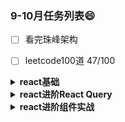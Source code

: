 ### 9-10月任务列表😄
- [ ] 看完珠峰架构
- [ ] leetcode100道  47/100


<details>
<summary><strong>react基础</strong></summary>
  
- [x] React & React Hook & React Router 基础入门实战视频教程 01 介绍

- [x] React & React Hook & React Router 基础入门实战视频教程 02 创建 React 项目并了解项目源码

- [x] React & React Hook & React Router 基础入门实战视频教程 03 组件与模板

- [x] React & React Hook & React Router 基础入门实战视频教程 04 模板上的动态值

- [x] React & React Hook & React Router 基础入门实战视频教程 05 多个组件

- [x] React & React Hook & React Router 基础入门实战视频教程 06 添加样式

- [x] React & React Hook & React Router 基础入门实战视频教程 07 事件

- [x] React & React Hook & React Router 基础入门实战视频教程 08 使用状态（useState hook）

- [x] React & React Hook & React Router 基础入门实战视频教程 09 浏览器插件调试工具 React Developer Tools

- [x] React & React Hook & React Router 基础入门实战视频教程 10 输出列表

- [x] React & React Hook & React Router 基础入门实战视频教程 11 Props & 重用组件

- [x] React & React Hook & React Router 基础入门实战视频教程 12 重用组件 & Props 参数默认值

- [x] React & React Hook & React Router 基础入门实战视频教程 13 函数作为参数 & 删除博客

- [x] React & React Hook & React Router 基础入门实战视频教程 14 useEffect Hook

- [x] React & React Hook & React Router 基础入门实战视频教程 15 useEffect Hook - 依赖 - 第二个参数

- [x] React & React Hook & React Router 基础入门实战视频教程 16 JSON Server

- [x] React & React Hook & React Router 基础入门实战视频教程 17 用 useEffect 发送请求

- [x] React & React Hook & React Router 基础入门实战视频教程 18 发送请求显示 Loading

- [x] React & React Hook & React Router 基础入门实战视频教程 19 详解发送请求错误处理

- [x] React & React Hook & React Router 基础入门实战视频教程 20 创建自定义的 Hook

- [x] React & React Hook & React Router 基础入门实战视频教程 21 React Router 路由

- [x] React & React Hook & React Router 基础入门实战视频教程 22 精确匹配路由

- [x] React & React Hook & React Router 基础入门实战视频教程 23 Router Links

- [x] React & React Hook & React Router 基础入门实战视频教程 24 动态路由参数

- [x] React & React Hook & React Router 基础入门实战视频教程 25 重用自定义的 React Hook

- [x] React & React Hook & React Router 基础入门实战视频教程 26 添加博客表单

- [x] React & React Hook & React Router 基础入门实战视频教程 27 发送请求提交表单

- [x] React & React Hook & React Router 基础入门实战视频教程 28 跳转

- [x] React & React Hook & React Router 基础入门实战视频教程 29 删除博客

- [x] React & React Hook & React Router 基础入门实战视频教程 30 404 页面 - 完结

- [x] 2021 年版本 React & React Hook & React Router 基础入门实战视频教程 31 补充： React 生态学习路径建议

- [x] 2021 年版本 React & React Hook & React Router 基础入门实战视频教程 32 补充： 前端程序员如何挑选一门合适的后端技术

- [x] 2021 年版本 React & React Hook & React Router 基础入门实战视频教程 33 补充： 给 React 程序员推荐一款关于 Form 表单的库

- [x] 2021 年版本 React & React Hook & React Router 基础入门实战视频教程 34 补充： 给 React 程序员推荐的 ui 组件库
</details>
<details>
<summary><strong>react进阶React Query</strong></summary>
</details>
<details>
<summary><strong>react进阶组件实战</strong></summary>
</details>


<!--
**ChenLiuPng/ChenLiuPng** is a ✨ _special_ ✨ repository because its `README.md` (this file) appears on your GitHub profile.

Here are some ideas to get you started:

- 🔭 I’m currently working on ...
- 🌱 I’m currently learning ...
- 👯 I’m looking to collaborate on ...
- 🤔 I’m looking for help with ...
- 💬 Ask me about ...
- 📫 How to reach me: ...
- 😄 Pronouns: ...
- ⚡ Fun fact: ...
-->
